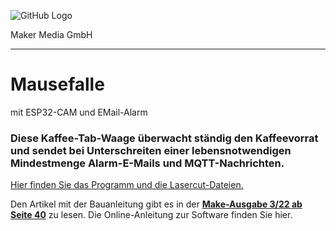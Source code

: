 ![GitHub Logo](http://www.heise.de/make/icons/make_logo.png)

Maker Media GmbH
*** 

# Mausefalle
mit ESP32-CAM und EMail-Alarm

### Diese Kaffee-Tab-Waage überwacht ständig den Kaffeevorrat und sendet bei Unterschreiten einer lebensnotwendigen Mindestmenge Alarm-E-Mails und MQTT-Nachrichten.

[Hier finden Sie das Programm und die Lasercut-Dateien. ](https://github.com/WingIdeeLab/CoffeeGuard)

Den Artikel mit der Bauanleitung gibt es in der **[Make-Ausgabe 3/22 ab Seite 40](https://www.heise.de/select/make/2022/3/2205311170134682868)** zu lesen. 
Die Online-Anleitung zur Software finden Sie hier.


